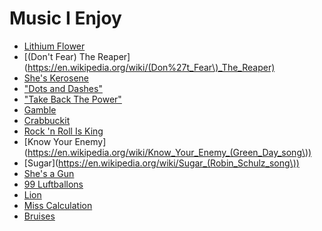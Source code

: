 
# Music I Enjoy

  - [Lithium Flower](https://lyrics.fandom.com/wiki/Scott_Matthew:Lithium_Flower)
  - [(Don't Fear) The Reaper](https://en.wikipedia.org/wiki/(Don%27t_Fear\)_The_Reaper)
  - [She's Kerosene](https://genius.com/The-interrupters-shes-kerosene-lyrics)
  - ["Dots and Dashes"](https://genius.com/Silversun-pickups-dots-and-dashes-enough-already-lyrics)
  - ["Take Back The Power"](https://genius.com/The-interrupters-take-back-the-power-lyrics)
  - [Gamble](https://genius.com/Atwood-gamble-lyrics)
  - [Crabbuckit](https://www.metrolyrics.com/crabbuckit-lyrics-the-good-lovelies.html)
  - [Rock 'n Roll Is King](https://genius.com/Electric-light-orchestra-rock-n-roll-is-king-lyrics)
  - [Know Your Enemy](https://en.wikipedia.org/wiki/Know_Your_Enemy_(Green_Day_song\))
  - [Sugar](https://en.wikipedia.org/wiki/Sugar_(Robin_Schulz_song\))
  - [She's a Gun](https://genius.com/Newtimers-shes-a-gun-lyrics)
  - [99 Luftballons](https://en.wikipedia.org/wiki/99_Luftballons)
  - [Lion](https://genius.com/Hearts-and-colors-lion-lyrics)
  - [Miss Calculation](https://genius.com/Elina-born-miss-calculation-lyrics)
  - [Bruises](https://genius.com/Fox-stevenson-bruises-lyrics)

